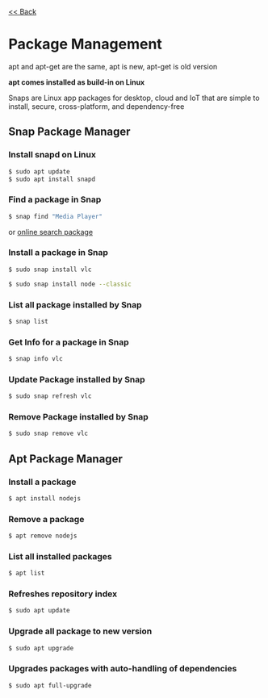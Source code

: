 [<< Back](README.md)

# Package Management

apt and apt-get are the same, apt is new, apt-get is old version

**apt comes installed as build-in on Linux**

Snaps are Linux app packages for desktop, cloud and IoT that are simple to install, secure, cross-platform, and dependency-free

## Snap Package Manager

### Install snapd on Linux

```bash
$ sudo apt update
$ sudo apt install snapd
```

### Find a package in Snap

```bash
$ snap find "Media Player"
```
or [online search package](https://snapcraft.io/store)

### Install a package in Snap

```bash
$ sudo snap install vlc
```
```bash
$ sudo snap install node --classic
```

### List all package installed by Snap

```bash
$ snap list
```

### Get Info for a package in Snap

```bash
$ snap info vlc
```

### Update Package installed by Snap

```bash
$ sudo snap refresh vlc
```

### Remove Package installed by Snap

```bash
$ sudo snap remove vlc
```

## Apt Package Manager

### Install a package 
```bash
$ apt install nodejs
```

### Remove a package 
```bash
$ apt remove nodejs
```

### List all installed packages 
```bash
$ apt list
```

### Refreshes repository index 

```bash
$ sudo apt update
```

### Upgrade all package to new version 

```bash
$ sudo apt upgrade
```

### Upgrades packages with auto-handling of dependencies 

```bash
$ sudo apt full-upgrade
```
